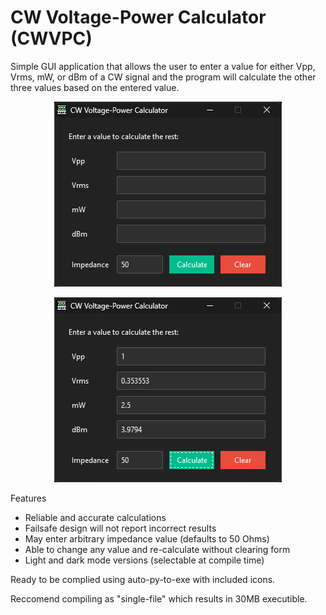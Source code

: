 # CW Voltage-Power Calculator (CWVPC)
Simple GUI application that allows the user to enter a value for either Vpp, Vrms, mW, or dBm of a CW signal and the program will calculate the other three values based on the entered value.

<p align="center">
  <img width="364" height="296" src="https://github.com/DarkArtLabs/CW-Voltage-Power-Calculator/blob/main/Documentation/GUI1.png">
</p>

<p align="center">
  <img width="364" height="296" src="https://github.com/DarkArtLabs/CW-Voltage-Power-Calculator/blob/main/Documentation/GUI2.png">
</p>

Features
- Reliable and accurate calculations
- Failsafe design will not report incorrect results
- May enter arbitrary impedance value (defaults to 50 Ohms)
- Able to change any value and re-calculate without clearing form
- Light and dark mode versions (selectable at compile time)

Ready to be complied using auto-py-to-exe with included icons.

Reccomend compiling as "single-file" which results in 30MB executible.
